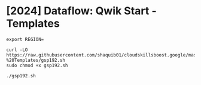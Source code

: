 # [2024] Dataflow: Qwik Start - Templates
```
export REGION=
```
```
curl -LO https://raw.githubusercontent.com/shaquib01/cloudskillsboost.google/master/%5B2024%5D%23GSP192%20Dataflow%3A%20Qwik%20Start%20-%20Templates/gsp192.sh
sudo chmod +x gsp192.sh

./gsp192.sh
```
